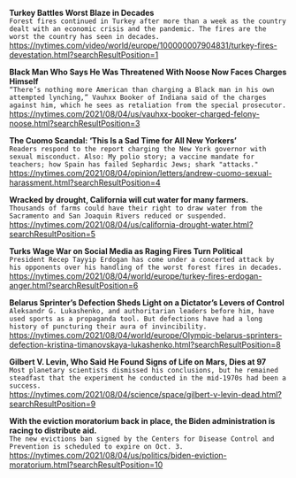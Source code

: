 **Turkey Battles Worst Blaze in Decades**\
`Forest fires continued in Turkey after more than a week as the country dealt with an economic crisis and the pandemic. The fires are the worst the country has seen in decades.`\
https://nytimes.com/video/world/europe/100000007904831/turkey-fires-devestation.html?searchResultPosition=1

**Black Man Who Says He Was Threatened With Noose Now Faces Charges Himself**\
`“There’s nothing more American than charging a Black man in his own attempted lynching,” Vauhxx Booker of Indiana said of the charges against him, which he sees as retaliation from the special prosecutor.`\
https://nytimes.com/2021/08/04/us/vauhxx-booker-charged-felony-noose.html?searchResultPosition=3

**The Cuomo Scandal: ‘This Is a Sad Time for All New Yorkers’**\
`Readers respond to the report charging the New York governor with sexual misconduct. Also: My polio story; a vaccine mandate for teachers; how Spain has failed Sephardic Jews; shark "attacks."`\
https://nytimes.com/2021/08/04/opinion/letters/andrew-cuomo-sexual-harassment.html?searchResultPosition=4

**Wracked by drought, California will cut water for many farmers.**\
`Thousands of farms could have their right to draw water from the Sacramento and San Joaquin Rivers reduced or suspended.`\
https://nytimes.com/2021/08/04/us/california-drought-water.html?searchResultPosition=5

**Turks Wage War on Social Media as Raging Fires Turn Political**\
`President Recep Tayyip Erdogan has come under a concerted attack by his opponents over his handling of the worst forest fires in decades.`\
https://nytimes.com/2021/08/04/world/europe/turkey-fires-erdogan-anger.html?searchResultPosition=6

**Belarus Sprinter’s Defection Sheds Light on a Dictator’s Levers of Control**\
`Aleksandr G. Lukashenko, and authoritarian leaders before him, have used sports as a propaganda tool. But defections have had a long history of puncturing their aura of invincibility.`\
https://nytimes.com/2021/08/04/world/europe/Olympic-belarus-sprinters-defection-kristina-timanovskaya-lukashenko.html?searchResultPosition=8

**Gilbert V. Levin, Who Said He Found Signs of Life on Mars, Dies at 97**\
`Most planetary scientists dismissed his conclusions, but he remained steadfast that the experiment he conducted in the mid-1970s had been a success.`\
https://nytimes.com/2021/08/04/science/space/gilbert-v-levin-dead.html?searchResultPosition=9

**With the eviction moratorium back in place, the Biden administration is racing to distribute aid.**\
`The new evictions ban signed by the Centers for Disease Control and Prevention is scheduled to expire on Oct. 3.`\
https://nytimes.com/2021/08/04/us/politics/biden-eviction-moratorium.html?searchResultPosition=10

